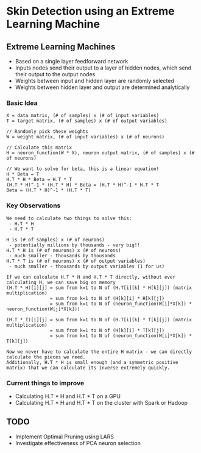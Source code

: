 # Skin Detection using an Extreme Learning Machine

## Extreme Learning Machines
 - Based on a single layer feedforward network
 - Inputs nodes send their output to a layer of hidden nodes, which send their output to the output nodes
 - Weights between input and hidden layer are randomly selected
 - Weights between hidden layer and output are determined analytically
   
### Basic Idea
```
X = data matrix, (# of samples) x (# of input variables)
T = target matrix, (# of samples) x (# of output variables)

// Randomly pick these weights
W = weight matrix, (# of input variables) x (# of neurons)

// Calculate this matrix
H = neuron_function(W * X), neuron output matrix, (# of samples) x (# of neurons)

// We want to solve for beta, this is a linear equation!
H * Beta = T 
H.T * H * Beta = H.T * T
(H.T * H)^-1 * (H.T * H) * Beta = (H.T * H)^-1 * H.T * T
Beta = (H.T * H)^-1 * (H.T * T)
```

### Key Observations
```
We need to calculate two things to solve this:
 - H.T * H
 - H.T * T
 
H is (# of samples) x (# of neurons)
 - potentially millions by thousands - very big!!
H.T * H is (# of neurons) x (# of neurons)
 - much smaller - thousands by thousands
H.T * T is (# of neurons) x (# of output variables)
 - much smaller - thousands by output variables (1 for us)
 
If we can calculate H.T * H and H.T * T directly, without ever calculating H, we can save big on memory
(H.T * H)[i][j] = sum from k=1 to N of (H.T[i][k] * H[k][j]) (matrix multiplication)
                = sum from k=1 to N of (H[k][i] * H[k][j])
                = sum from k=1 to N of (neuron_function(W[i]*X[k]) * neuron_function(W[j]*X[k]))
                
(H.T * T)[i][j] = sum from k=1 to N of (H.T[i][k] * T[k][j]) (matrix multiplication)
                = sum from k=1 to N of (H[k][i] * T[k][j])
                = sum from k=1 to N of (neuron_function(W[i]*X[k]) * T[k][j])
                
Now we never have to calculate the entire H matrix - we can directly calculate the pieces we need. 
Additionally, H.T * H is small enough (and a symmetric positive matrix) that we can calculate its inverse extremely quickly.
```

### Current things to improve
 - Calculating H.T * H and H.T * T on a GPU
 - Calculating H.T * H and H.T * T on the cluster with Spark or Hadoop

## TODO
 - Implement Optimal Pruning using LARS
 - Investigate effectiveness of PCA neuron selection